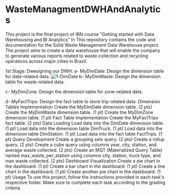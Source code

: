 # WasteManagmentDWHAndAnalytics
This project is the final project of IBN course "Getting started with Data Warehousing and BI Analytics"
In This repository contains the code and documentation for the Solid Waste Management Data Warehouse project.
The project aims to create a data warehouse that will enable the company to generate various reports related to waste collection and recycling operations across major cities in Brazil.

1st Stage: Dwesigning our DWH:
a- MyDimDate: Design the dimension table for date-related data.
![1-DimDate](https://github.com/Ataa55/WasteManagmentDWHAndAnalytics/assets/115408306/279d1d08-e74c-428f-b9da-d71564377bcc)
b- MyDimWaste: Design the dimension table for waste-related data.

c- MyDimZone: Design the dimension table for zone-related data. 

d- MyFactTrips: Design the fact table to store trip-related data. 
Dimension Tables Implementation
Create the MyDimDate dimension table. (2 pts)
Create the MyDimWaste dimension table. (1 pt)
Create the MyDimZone dimension table. (1 pt)
Fact Table Implementation
Create the MyFactTrips fact table. (2 pts)
Data Loading
Load data into the DimDate dimension table. (1 pt)
Load data into the dimension table DimTruck. (1 pt)
Load data into the dimension table DimStation. (1 pt)
Load data into the fact table FactTrips. (1 pt)
Query Development
Create a grouping sets query. (2 pts)
Create a rollup query. (2 pts)
Create a cube query using columns year, city, station, and average waste collected. (2 pts)
Create an MQT (Materialized Query Table) named max_waste_per_station using columns city, station, truck type, and max waste collected. (2 pts)
Dashboard Visualization
Create a pie chart in the dashboard. (1 pt)
Create a bar chart in the dashboard. (1 pt)
Create a line chart in the dashboard. (1 pt)
Create another pie chart in the dashboard. (1 pt)
Usage
To use this project, follow the instructions provided in each task's respective folder. Make sure to complete each task according to the grading criteria.



